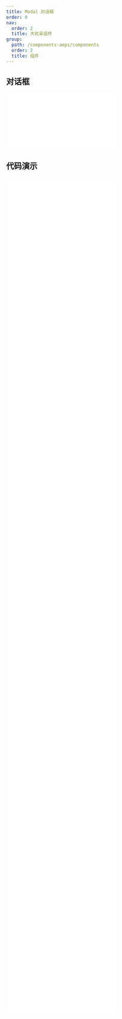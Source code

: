 ```yaml
---
title: Modal 对话框
order: 0
nav:
  order: 2
  title: 大优采组件
group:
  path: /components-aeps/components
  order: 2
  title: 组件
---
```


## 对话框

<div>
<embed src="@docs-common/modal/index.md"></embed>
</div>
        
## 代码演示

<Row gutter=8>

  <Col span=12>
    
  <div class="code-box"><embed src="@abiz-rc-aeps/modal/demo/basic-modal-aeps.md"></embed></div>
          
  <div class="code-box"><embed src="@abiz-rc-aeps/modal/demo/footer-modal-aeps.md"></embed></div>
          
  <div class="code-box"><embed src="@abiz-rc-aeps/modal/demo/info-modal-aeps.md"></embed></div>
          
  <div class="code-box"><embed src="@abiz-rc-aeps/modal/demo/manual-modal-aeps.md"></embed></div>
          
  <div class="code-box"><embed src="@abiz-rc-aeps/modal/demo/confirm-router-modal-aeps.md"></embed></div>
          
  <div class="code-box"><embed src="@abiz-rc-aeps/modal/demo/button-props-modal-aeps.md"></embed></div>
          
  <div class="code-box"><embed src="@abiz-rc-aeps/modal/demo/modal-render-modal-aeps.md"></embed></div>
          
  </Col>
          
  <Col span=12>
    
  <div class="code-box"><embed src="@abiz-rc-aeps/modal/demo/async-modal-aeps.md"></embed></div>
          
  <div class="code-box"><embed src="@abiz-rc-aeps/modal/demo/confirm-modal-aeps.md"></embed></div>
          
  <div class="code-box"><embed src="@abiz-rc-aeps/modal/demo/locale-modal-aeps.md"></embed></div>
          
  <div class="code-box"><embed src="@abiz-rc-aeps/modal/demo/position-modal-aeps.md"></embed></div>
          
  <div class="code-box"><embed src="@abiz-rc-aeps/modal/demo/dark-modal-aeps.md"></embed></div>
          
  <div class="code-box"><embed src="@abiz-rc-aeps/modal/demo/hooks-modal-aeps.md"></embed></div>
          
  <div class="code-box"><embed src="@abiz-rc-aeps/modal/demo/width-modal-aeps.md"></embed></div>
          
  </Col>
          
</Row>
        
<div><embed src="@docs-common/modal/index-api.md"></embed><div>
        